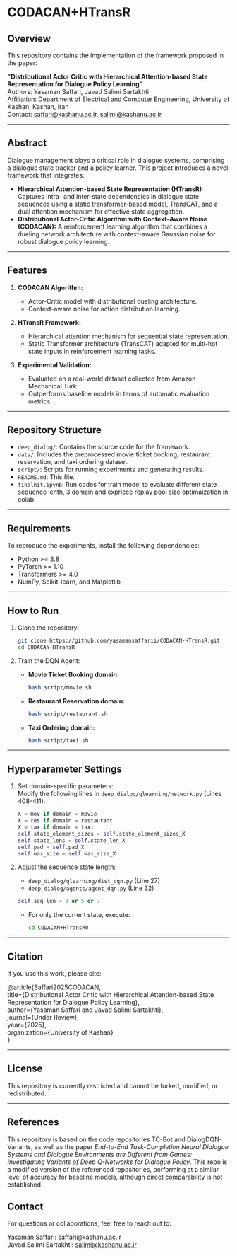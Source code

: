 # CODACAN+HTransR

## Overview
This repository contains the implementation of the framework proposed in the paper:

**"Distributional Actor Critic with Hierarchical Attention-based State Representation for Dialogue Policy Learning"**  
Authors: Yasaman Saffari, Javad Salimi Sartakhti  
Affiliation: Department of Electrical and Computer Engineering, University of Kashan, Kashan, Iran  
Contact: [saffari@kashanu.ac.ir](mailto:saffari@kashanu.ac.ir), [salimi@kashanu.ac.ir](mailto:salimi@kashanu.ac.ir)

---

## Abstract
Dialogue management plays a critical role in dialogue systems, comprising a dialogue state tracker and a policy learner. This project introduces a novel framework that integrates:
- **Hierarchical Attention-based State Representation (HTransR):** Captures intra- and inter-state dependencies in dialogue state sequences using a static transformer-based model, TransCAT, and a dual attention mechanism for effective state aggregation.
- **Distributional Actor-Critic Algorithm with Context-Aware Noise (CODACAN):** A reinforcement learning algorithm that combines a dueling network architecture with context-aware Gaussian noise for robust dialogue policy learning.

---

## Features
1. **CODACAN Algorithm:** 
   - Actor-Critic model with distributional dueling architecture.
   - Context-aware noise for action distribution learning.

2. **HTransR Framework:** 
   - Hierarchical attention mechanism for sequential state representation.
   - Static Transformer architecture (TransCAT) adapted for multi-hot state inputs in reinforcement learning tasks.

3. **Experimental Validation:**
   - Evaluated on a real-world dataset collected from Amazon Mechanical Turk.
   - Outperforms baseline models in terms of automatic evaluation metrics.

---

## Repository Structure
- `deep_dialog/`: Contains the source code for the framework.
- `data/`: Includes the preprocessed movie ticket booking, restaurant reservation, and taxi ordering dataset.
- `script/`: Scripts for running experiments and generating results.
- `README.md`: This file.
- `finalhit.ipynb`: Run codes for train model to evaluate different state sequence lenth, 3 domain and expriece replay pool size optimaization in colab.

---

## Requirements
To reproduce the experiments, install the following dependencies:
- Python >= 3.8
- PyTorch >= 1.10
- Transformers >= 4.0
- NumPy, Scikit-learn, and Matplotlib

---

## How to Run
1. Clone the repository:
   ```bash
   git clone https://github.com/yasamansaffarii/CODACAN-HTransR.git
   cd CODACAN-HTransR
   ```

2. Train the DQN Agent:
   - **Movie Ticket Booking domain:**  
     ```bash
     bash script/movie.sh
     ```
   - **Restaurant Reservation domain:**  
     ```bash
     bash script/restaurant.sh
     ```
   - **Taxi Ordering domain:**  
     ```bash
     bash script/taxi.sh
     ```

---

## Hyperparameter Settings
1. Set domain-specific parameters:  
   Modify the following lines in `deep_dialog/qlearning/network.py` (Lines 408-411):  
   ```python
   X = mov if domain = movie
   X = res if domain = restaurant
   X = tax if domain = taxi
   self.state_element_sizes = self.state_element_sizes_X
   self.state_lens = self.state_len_X
   self.pad = self.pad_X
   self.max_size = self.max_size_X
   ```

2. Adjust the sequence state length:  
   - `deep_dialog/qlearning/dist_dqn.py` (Line 27)  
   - `deep_dialog/agents/agent_dqn.py` (Line 32)  
   ```python
   self.seq_len = 3 or 5 or 7
   ```

   - For only the current state, execute:  
     ```bash
     cd CODACAN+HTransR0
     ```

---

## Citation
If you use this work, please cite:

@article{Saffari2025CODACAN,  
  title={Distributional Actor Critic with Hierarchical Attention-based State Representation for Dialogue Policy Learning},  
  author={Yasaman Saffari and Javad Salimi Sartakhti},  
  journal={Under Review},  
  year={2025},  
  organization={University of Kashan}  
}

---

## License
This repository is currently restricted and cannot be forked, modified, or redistributed.

---

## References
This repository is based on the code repositories TC-Bot and DialogDQN-Variants, as well as the paper *End-to-End Task-Completion Neural Dialogue Systems and Dialogue Environments are Different from Games: Investigating Variants of Deep Q-Networks for Dialogue Policy*. This repo is a modified version of the referenced repositories, performing at a similar level of accuracy for baseline models, although direct comparability is not established.



## Contact
For questions or collaborations, feel free to reach out to:

Yasaman Saffari: saffari@kashanu.ac.ir  
Javad Salimi Sartakhti: salimi@kashanu.ac.ir

